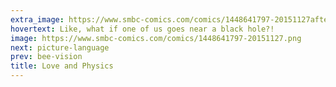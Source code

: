 ```yaml
---
extra_image: https://www.smbc-comics.com/comics/1448641797-20151127after.png
hovertext: Like, what if one of us goes near a black hole?!
image: https://www.smbc-comics.com/comics/1448641797-20151127.png
next: picture-language
prev: bee-vision
title: Love and Physics
---
```

